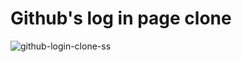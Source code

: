 # Github's log in page clone

![github-login-clone-ss](https://user-images.githubusercontent.com/95606482/209090933-ec3c9f03-f75a-4e4c-a9c9-c119624c71a9.png)

